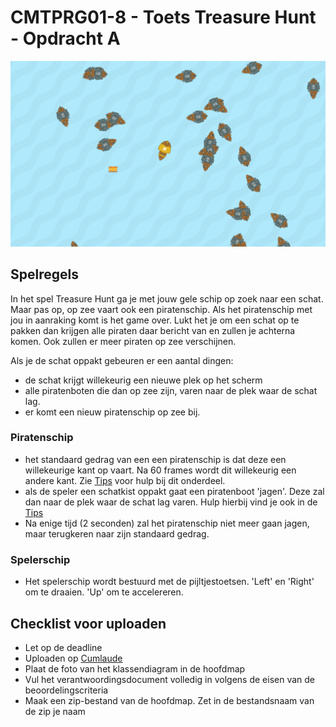 # CMTPRG01-8 - Toets Treasure Hunt - Opdracht A

![Game image](docs/images/game-image.png)

## Spelregels

In het spel Treasure Hunt ga je met jouw gele schip op zoek naar een schat. Maar pas op, op zee vaart ook een piratenschip. Als het piratenschip met jou in aanraking komt is het game over. 
Lukt het je om een schat op te pakken dan krijgen alle piraten daar bericht van en zullen je achterna komen. Ook zullen er meer piraten op zee verschijnen.

Als je de schat oppakt gebeuren er een aantal dingen: 
- de schat krijgt willekeurig een nieuwe plek op het scherm
- alle piratenboten die dan op zee zijn, varen naar de plek waar de schat lag.
- er komt een nieuw piratenschip op zee bij.  

### Piratenschip
- het standaard gedrag van een een piratenschip is dat deze een willekeurige kant op vaart. Na 60 frames wordt dit willekeurig een andere kant. Zie [Tips](#tips) voor hulp bij dit onderdeel. 
- als de speler een schatkist oppakt gaat een piratenboot 'jagen'. Deze zal dan naar de plek waar de schat lag varen. Hulp hierbij vind je ook in de [Tips](#tips)
- Na enige tijd (2 seconden) zal het piratenschip niet meer gaan jagen, maar terugkeren naar zijn standaard gedrag. 

### Spelerschip
- Het spelerschip wordt bestuurd met de pijltjestoetsen. 'Left' en 'Right' om te draaien. 'Up' om te accelereren.

## Checklist voor uploaden
- Let op de deadline
- Uploaden op [Cumlaude](https://lms.hr.nl)
- Plaat de foto van het klassendiagram in de hoofdmap
- Vul het verantwoordingsdocument volledig in volgens de eisen van de beoordelingscriteria
- Maak een zip-bestand van de hoofdmap. Zet in de bestandsnaam van de zip je naam